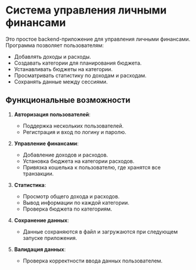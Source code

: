 # Система управления личными финансами

Это простое backend-приложение для управления личными финансами. Программа позволяет пользователям:
- Добавлять доходы и расходы.
- Создавать категории для планирования бюджета.
- Устанавливать бюджеты на категории.
- Просматривать статистику по доходам и расходам.
- Сохранять данные между сессиями.

## Функциональные возможности

1. **Авторизация пользователей**:
   - Поддержка нескольких пользователей.
   - Регистрация и вход по логину и паролю.

2. **Управление финансами**:
   - Добавление доходов и расходов.
   - Установка бюджета на категории расходов.
   - Привязка кошелька к пользователю, где хранятся все транзакции.

3. **Статистика**:
   - Просмотр общего дохода и расходов.
   - Вывод информации по каждой категории.
   - Проверка бюджета по категориям.

4. **Сохранение данных**:
   - Данные сохраняются в файл и загружаются при следующем запуске приложения.

5. **Валидация данных**:
   - Проверка корректности ввода данных пользователем.
